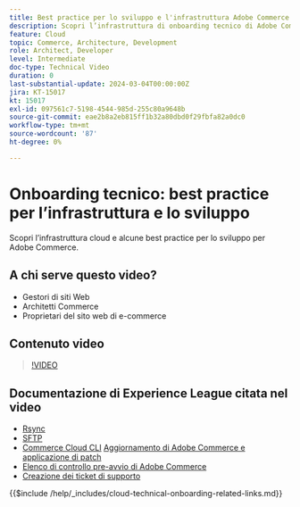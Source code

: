 ```yaml
---
title: Best practice per lo sviluppo e l'infrastruttura Adobe Commerce Cloud
description: Scopri l’infrastruttura di onboarding tecnico di Adobe Commerce Cloud e le best practice per lo sviluppo.
feature: Cloud
topic: Commerce, Architecture, Development
role: Architect, Developer
level: Intermediate
doc-type: Technical Video
duration: 0
last-substantial-update: 2024-03-04T00:00:00Z
jira: KT-15017
kt: 15017
exl-id: 097561c7-5198-4544-985d-255c80a9648b
source-git-commit: eae2b8a2eb815ff1b32a80dbd0f29fbfa82a0dc0
workflow-type: tm+mt
source-wordcount: '87'
ht-degree: 0%

---
```


# Onboarding tecnico: best practice per l’infrastruttura e lo sviluppo

Scopri l’infrastruttura cloud e alcune best practice per lo sviluppo per Adobe Commerce.

## A chi serve questo video?

- Gestori di siti Web
- Architetti Commerce
- Proprietari del sito web di e-commerce

## Contenuto video

>[!VIDEO](https://video.tv.adobe.com/v/3427679?learn=on)

## Documentazione di Experience League citata nel video

- [Rsync](https://experienceleague.adobe.com/docs/commerce-cloud-service/user-guide/develop/deploy/staging-production.html#migrate-files-using-rsync)
- [SFTP](https://experienceleague.adobe.com/docs/commerce-cloud-service/user-guide/develop/secure-connections.html#sftp)
- [Commerce Cloud CLI](https://experienceleague.adobe.com/docs/commerce-cloud-service/user-guide/dev-tools/cloud-cli/cloud-cli-overview.html)
  [Aggiornamento di Adobe Commerce e applicazione di patch](https://experienceleague.adobe.com/docs/commerce-cloud-service/user-guide/develop/upgrade/apply-patches.html)
- [Elenco di controllo pre-avvio di Adobe Commerce](https://experienceleague.adobe.com/docs/commerce-cloud-service/user-guide/launch/checklist.html)
- [Creazione dei ticket di supporto](https://experienceleague.adobe.com/docs/commerce-knowledge-base/kb/help-center-guide/magento-help-center-user-guide.html)

{{$include /help/_includes/cloud-technical-onboarding-related-links.md}}

